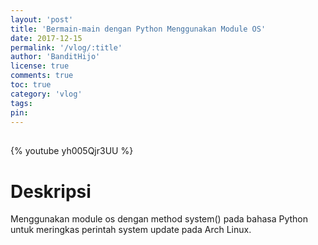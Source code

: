 ```yaml
---
layout: 'post'
title: 'Bermain-main dengan Python Menggunakan Module OS'
date: 2017-12-15
permalink: '/vlog/:title'
author: 'BanditHijo'
license: true
comments: true
toc: true
category: 'vlog'
tags:
pin:
---
```


<div style="margin-top:30px;"></div>

{% youtube yh005Qjr3UU %}

# Deskripsi

Menggunakan module os dengan method system() pada bahasa Python untuk meringkas perintah system update pada Arch Linux.
